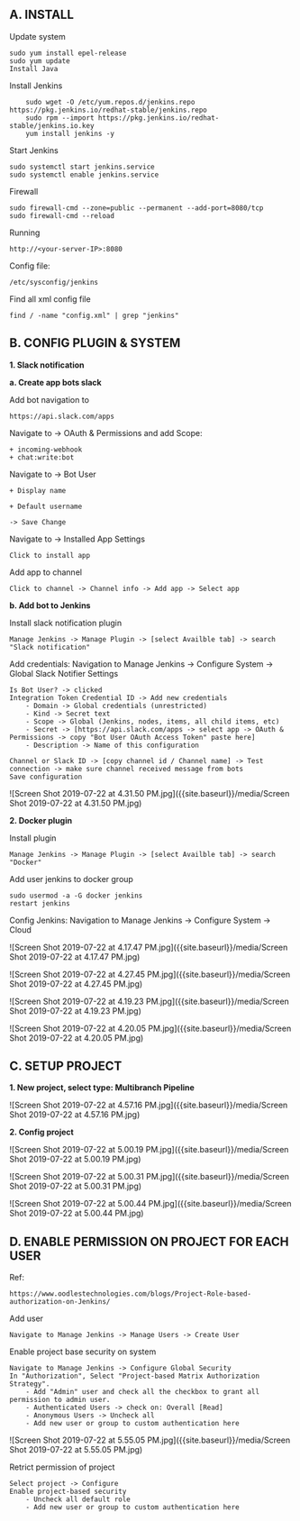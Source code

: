 ## A. INSTALL

Update system

	sudo yum install epel-release
	sudo yum update
	Install Java
    
Install Jenkins
```
    sudo wget -O /etc/yum.repos.d/jenkins.repo https://pkg.jenkins.io/redhat-stable/jenkins.repo
    sudo rpm --import https://pkg.jenkins.io/redhat-stable/jenkins.io.key
    yum install jenkins -y
```    
    
Start Jenkins

	sudo systemctl start jenkins.service
	sudo systemctl enable jenkins.service
    
Firewall

	sudo firewall-cmd --zone=public --permanent --add-port=8080/tcp
	sudo firewall-cmd --reload
    
Running

	http://<your-server-IP>:8080
  
Config file:

	/etc/sysconfig/jenkins
    
Find all xml config file

	find / -name "config.xml" | grep "jenkins"

## B. CONFIG PLUGIN & SYSTEM

**1. Slack notification**

**a. Create app bots slack**

Add bot navigation to 

	https://api.slack.com/apps

Navigate to -> OAuth & Permissions and add Scope: 
	
    + incoming-webhook
    + chat:write:bot

Navigate to -> Bot User

	+ Display name
    
    + Default username
    
    -> Save Change
    
    
    
Navigate to -> Installed App Settings

	Click to install app

Add app to channel
		
	Click to channel -> Channel info -> Add app -> Select app

**b. Add bot to Jenkins**

Install slack notification plugin
	
    Manage Jenkins -> Manage Plugin -> [select Availble tab] -> search "Slack notification"
	
Add credentials:  Navigation to Manage Jenkins -> Configure System -> Global Slack Notifier Settings
	
    
	Is Bot User? -> clicked
	Integration Token Credential ID -> Add new credentials
		- Domain -> Global credentials (unrestricted)
		- Kind -> Secret text
		- Scope -> Global (Jenkins, nodes, items, all child items, etc)
		- Secret -> [https://api.slack.com/apps -> select app -> OAuth & Permissions -> copy "Bot User OAuth Access Token" paste here]
		- Description -> Name of this configuration

	Channel or Slack ID -> [copy channel id / Channel name] -> Test connection -> make sure channel received message from bots
	Save configuration

![Screen Shot 2019-07-22 at 4.31.50 PM.jpg]({{site.baseurl}}/media/Screen Shot 2019-07-22 at 4.31.50 PM.jpg)

**2. Docker plugin**

Install plugin
		
	Manage Jenkins -> Manage Plugin -> [select Availble tab] -> search "Docker"

Add user jenkins to docker group

	sudo usermod -a -G docker jenkins
	restart jenkins
    
Config Jenkins: Navigation to Manage Jenkins -> Configure System -> Cloud

![Screen Shot 2019-07-22 at 4.17.47 PM.jpg]({{site.baseurl}}/media/Screen Shot 2019-07-22 at 4.17.47 PM.jpg)

![Screen Shot 2019-07-22 at 4.27.45 PM.jpg]({{site.baseurl}}/media/Screen Shot 2019-07-22 at 4.27.45 PM.jpg)

![Screen Shot 2019-07-22 at 4.19.23 PM.jpg]({{site.baseurl}}/media/Screen Shot 2019-07-22 at 4.19.23 PM.jpg)

![Screen Shot 2019-07-22 at 4.20.05 PM.jpg]({{site.baseurl}}/media/Screen Shot 2019-07-22 at 4.20.05 PM.jpg)

## C. SETUP PROJECT

**1. New project, select type: Multibranch Pipeline**

![Screen Shot 2019-07-22 at 4.57.16 PM.jpg]({{site.baseurl}}/media/Screen Shot 2019-07-22 at 4.57.16 PM.jpg)

**2. Config project**

![Screen Shot 2019-07-22 at 5.00.19 PM.jpg]({{site.baseurl}}/media/Screen Shot 2019-07-22 at 5.00.19 PM.jpg)

![Screen Shot 2019-07-22 at 5.00.31 PM.jpg]({{site.baseurl}}/media/Screen Shot 2019-07-22 at 5.00.31 PM.jpg)

![Screen Shot 2019-07-22 at 5.00.44 PM.jpg]({{site.baseurl}}/media/Screen Shot 2019-07-22 at 5.00.44 PM.jpg)

## D. ENABLE PERMISSION ON PROJECT FOR EACH USER

Ref: 
	
    https://www.oodlestechnologies.com/blogs/Project-Role-based-authorization-on-Jenkins/

Add user

	Navigate to Manage Jenkins -> Manage Users -> Create User
    
Enable project base security on system
	
    Navigate to Manage Jenkins -> Configure Global Security
	In "Authorization", Select "Project-based Matrix Authorization Strategy". 
		- Add "Admin" user and check all the checkbox to grant all permission to admin user.
		- Authenticated Users -> check on: Overall [Read]
		- Anonymous Users -> Uncheck all
		- Add new user or group to custom authentication here
        
![Screen Shot 2019-07-22 at 5.55.05 PM.jpg]({{site.baseurl}}/media/Screen Shot 2019-07-22 at 5.55.05 PM.jpg)

Retrict permission of project

	Select project -> Configure
    Enable project-based security
		- Uncheck all default role
		- Add new user or group to custom authentication here




